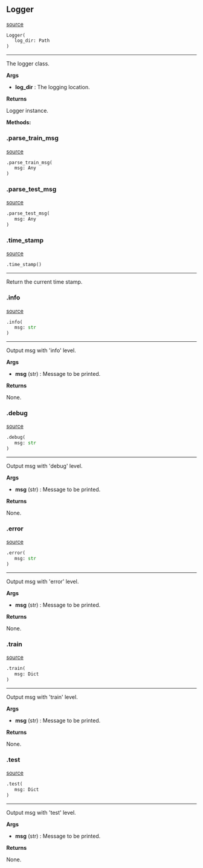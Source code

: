 #


## Logger
[source](https://github.com/RLE-Foundation/Hsuanwu\blob\main\hsuanwu/common/logger.py\#L26)
```python 
Logger(
   log_dir: Path
)
```


---
The logger class.


**Args**

* **log_dir**  : The logging location.


**Returns**

Logger instance.


**Methods:**


### .parse_train_msg
[source](https://github.com/RLE-Foundation/Hsuanwu\blob\main\hsuanwu/common/logger.py\#L56)
```python
.parse_train_msg(
   msg: Any
)
```


### .parse_test_msg
[source](https://github.com/RLE-Foundation/Hsuanwu\blob\main\hsuanwu/common/logger.py\#L63)
```python
.parse_test_msg(
   msg: Any
)
```


### .time_stamp
[source](https://github.com/RLE-Foundation/Hsuanwu\blob\main\hsuanwu/common/logger.py\#L71)
```python
.time_stamp()
```

---
Return the current time stamp.

### .info
[source](https://github.com/RLE-Foundation/Hsuanwu\blob\main\hsuanwu/common/logger.py\#L75)
```python
.info(
   msg: str
)
```

---
Output msg with 'info' level.


**Args**

* **msg** (str) : Message to be printed.


**Returns**

None.

### .debug
[source](https://github.com/RLE-Foundation/Hsuanwu\blob\main\hsuanwu/common/logger.py\#L87)
```python
.debug(
   msg: str
)
```

---
Output msg with 'debug' level.


**Args**

* **msg** (str) : Message to be printed.


**Returns**

None.

### .error
[source](https://github.com/RLE-Foundation/Hsuanwu\blob\main\hsuanwu/common/logger.py\#L99)
```python
.error(
   msg: str
)
```

---
Output msg with 'error' level.


**Args**

* **msg** (str) : Message to be printed.


**Returns**

None.

### .train
[source](https://github.com/RLE-Foundation/Hsuanwu\blob\main\hsuanwu/common/logger.py\#L111)
```python
.train(
   msg: Dict
)
```

---
Output msg with 'train' level.


**Args**

* **msg** (str) : Message to be printed.


**Returns**

None.

### .test
[source](https://github.com/RLE-Foundation/Hsuanwu\blob\main\hsuanwu/common/logger.py\#L126)
```python
.test(
   msg: Dict
)
```

---
Output msg with 'test' level.


**Args**

* **msg** (str) : Message to be printed.


**Returns**

None.
